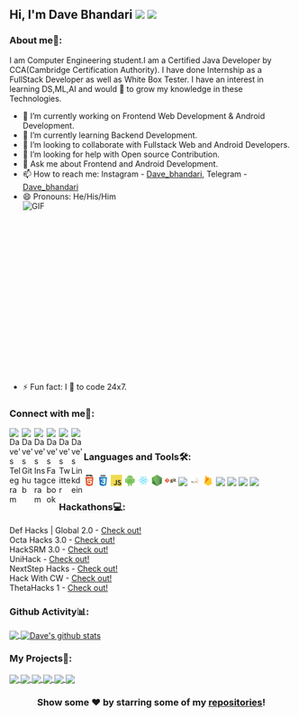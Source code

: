 ## Hi, I'm Dave Bhandari <img src="https://raw.githubusercontent.com/MartinHeinz/MartinHeinz/master/wave.gif" width="30px"> ![](https://visitor-badge.glitch.me/badge?page_id=Davekibh.Davekibh)

### About me🧑:
I am Computer Engineering student.I am a Certified Java Developer by CCA(Cambridge Certification Authority).
I have done Internship as a FullStack Developer as well as White Box Tester.
I have an interest in learning DS,ML,AI and would 💖 to grow my knowledge in these Technologies.

- 🔭 I’m currently working on Frontend Web Development & Android Development.
- 🌱 I’m currently learning Backend Development.
- 👯 I’m looking to collaborate with Fullstack Web and Android Developers.
- 🤔 I’m looking for help with Open source Contribution.
- 💬 Ask me about Frontend and Android Development.
- 📫 How to reach me: Instagram - [Dave_bhandari](https://Instagram.com/Dave_bhandari), Telegram - [Dave_bhandari](https://t.me/Dave_bhandari)
- 😄 Pronouns: He/His/Him  <img align="right" alt="GIF" src="https://raw.githubusercontent.com/abhisheknaiidu/abhisheknaiidu/master/code.gif" width="500" height="320" />
- ⚡ Fun fact: I 💖 to code 24x7.

### Connect with me🤝:

<a href="https://t.me/Dave_bhandari">
  <img align="left" alt="Dave's Telegram" width="22px" src="https://web.telegram.org/img/logo_share.png" />
</a>

<a href="https://github.com/Davekibh">
  <img align="left" alt="Dave's Github" width="22px" src="https://upload.wikimedia.org/wikipedia/commons/thumb/a/ae/Github-desktop-logo-symbol.svg/1024px-Github-desktop-logo-symbol.svg.png" />
</a>

<a href="https://instagram.com/Dave_bhandari/">
  <img align="left" alt="Dave's Instagram" width="22px" src="https://upload.wikimedia.org/wikipedia/commons/thumb/a/a5/Instagram_icon.png/600px-Instagram_icon.png" />
</a>

<a href="https://www.facebook.com/people/Dave-Bhandari/100005906536571">
  <img align="left" alt="Dave's Facebook" width="22px" src="https://facebookbrand.com/wp-content/uploads/2019/04/f_logo_RGB-Hex-Blue_512.png?w=512&h=512" />
</a>

<a href="https://twitter.com/dave_bhandari">
  <img align="left" alt="Dave's Twitter" width="22px" src="https://cdn2.iconfinder.com/data/icons/metro-uinvert-dock/256/Twitter_NEW.png" />
</a>

<a href="https://linkedin.com/in/dave-bhandari-4a74761a7/">
  <img align="left" alt="Dave's Linkdein" width="22px" src="https://cdn3.iconfinder.com/data/icons/inficons/512/linkedin.png" />
</a>

<br/>

### Languages and Tools🛠:
<code><img height="20" src="https://raw.githubusercontent.com/github/explore/80688e429a7d4ef2fca1e82350fe8e3517d3494d/topics/html/html.png"></code>
<code><img height="20" src="https://raw.githubusercontent.com/github/explore/80688e429a7d4ef2fca1e82350fe8e3517d3494d/topics/css/css.png"></code>
<code><img height="20" src="https://raw.githubusercontent.com/github/explore/80688e429a7d4ef2fca1e82350fe8e3517d3494d/topics/javascript/javascript.png"></code>
<code><img height="20" src="https://raw.githubusercontent.com/github/explore/80688e429a7d4ef2fca1e82350fe8e3517d3494d/topics/android/android.png"></code>
<code><img height="20" src="https://raw.githubusercontent.com/github/explore/80688e429a7d4ef2fca1e82350fe8e3517d3494d/topics/react/react.png"></code> 
<code><img height="20" src="https://raw.githubusercontent.com/github/explore/80688e429a7d4ef2fca1e82350fe8e3517d3494d/topics/nodejs/nodejs.png"></code>
<code><img height="20" src="https://raw.githubusercontent.com/github/explore/80688e429a7d4ef2fca1e82350fe8e3517d3494d/topics/git/git.png"></code>
<code><img height="20" src="https://upload.wikimedia.org/wikipedia/commons/thumb/a/ae/Github-desktop-logo-symbol.svg/1024px-Github-desktop-logo-symbol.svg.png"></code>
<code><img height="20" src="https://raw.githubusercontent.com/github/explore/80688e429a7d4ef2fca1e82350fe8e3517d3494d/topics/mysql/mysql.png"></code>
<code><img height="20" src="https://raw.githubusercontent.com/github/explore/80688e429a7d4ef2fca1e82350fe8e3517d3494d/topics/firebase/firebase.png"></code>
<code><img height="20" src="https://upload.wikimedia.org/wikipedia/commons/thumb/b/b2/Bootstrap_logo.svg/1024px-Bootstrap_logo.svg.png"></code>
<code><img height="20" src="https://upload.wikimedia.org/wikipedia/en/d/d2/Sublime_Text_3_logo.png"></code>
<code><img height="20" src="https://banner2.cleanpng.com/20181122/krs/kisspng-java-programming-language-selenium-computer-softwa-july-2-16-halab-4-dev-5bf78387a7bb41.028192901542947719687.jpg"></code>
<code><img height="20" src="https://upload.wikimedia.org/wikipedia/commons/thumb/9/9a/Visual_Studio_Code_1.35_icon.svg/1024px-Visual_Studio_Code_1.35_icon.svg.png"></code>

### Hackathons💻:
Def Hacks | Global 2.0  -  [Check out!](https://defhacks.co/hackathons/global_2.0)<br/>
Octa Hacks 3.0          -  [Check out!](https://octahacks.tech/)<br/>
HackSRM 3.0             -  [Check out!](https://hacksrm.tech/)<br/>
UniHack                 -  [Check out!](https://unihack.eu/)<br/>
NextStep Hacks          -  [Check out!](https://nextstephacks.weebly.com/)<br/>
Hack With CW            -  [Check out!](https://hackwithcw.tech/)<br/>
ThetaHacks 1            -  [Check out!](https://thetahacks.tech/)<br/>

### Github Activity📊:
<a href="https://github.com/Davekibh">
  <img align="center" 
src="https://github-readme-stats.vercel.app/api/top-langs/?username=Davekibh&theme=tokyonight&hide_langs_below=1" />
  </a>
  
  <a href="https://github.com/Davekibh">
 <img align="center" src="https://github-readme-stats.vercel.app/api?username=Davekibh&show_icons=true&theme=tokyonight&line_height=27" alt="Dave's github stats"/>
</a>

<br/>
 
### My Projects🌟:
<a href="https://github.com/Davekibh/Background-generator">
  <img align="center" src="https://github-readme-stats.vercel.app/api/pin/?username=Davekibh&repo=Background-generator&theme=tokyonight" />
</a>

<a href="https://github.com/Davekibh/robofriends">
 <img align="center" src="https://github-readme-stats.vercel.app/api/pin/?username=Davekibh&repo=robofriends&theme=tokyonight" />
</a>

<a href="https://github.com/Davekibh/Picture-Sharing-app">
  <img align="center" src="https://github-readme-stats.vercel.app/api/pin/?username=Davekibh&repo=Picture-Sharing-app&theme=tokyonight" />
</a>

<a href="https://github.com/Davekibh/Chat-app">
 <img align="center" src="https://github-readme-stats.vercel.app/api/pin/?username=Davekibh&repo=Chat-app&theme=tokyonight" />
</a>

<a href="https://github.com/Davekibh/Quiz-App">
 <img align="center" src="https://github-readme-stats.vercel.app/api/pin/?username=Davekibh&repo=Quiz-App&theme=tokyonight" />
</a>

<a href="https://github.com/Davekibh/Quiz-Admin-App">
 <img align="center" src="https://github-readme-stats.vercel.app/api/pin/?username=Davekibh&repo=Quiz-Admin-App&theme=tokyonight" />
</a>

<div align="center">
  
### Show some ❤️ by starring some of my [repositories](https://github.com/Davekibh?tab=repositories)!

</div>
